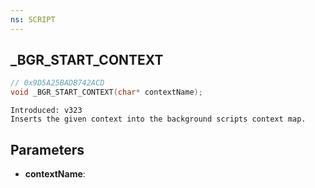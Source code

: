 ```yaml
---
ns: SCRIPT
---
```

## _BGR_START_CONTEXT

```c
// 0x9D5A25BADB742ACD
void _BGR_START_CONTEXT(char* contextName);
```

```
Introduced: v323
Inserts the given context into the background scripts context map.
```

## Parameters
* **contextName**:

